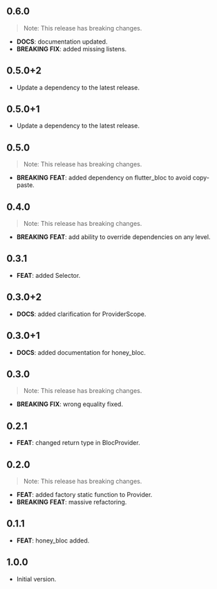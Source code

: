 ## 0.6.0

> Note: This release has breaking changes.

 - **DOCS**: documentation updated.
 - **BREAKING** **FIX**: added missing listens.

## 0.5.0+2

 - Update a dependency to the latest release.

## 0.5.0+1

 - Update a dependency to the latest release.

## 0.5.0

> Note: This release has breaking changes.

 - **BREAKING** **FEAT**: added dependency on flutter_bloc to avoid copy-paste.

## 0.4.0

> Note: This release has breaking changes.

 - **BREAKING** **FEAT**: add ability to override dependencies on any level.

## 0.3.1

 - **FEAT**: added Selector.

## 0.3.0+2

 - **DOCS**: added clarification for ProviderScope.

## 0.3.0+1

 - **DOCS**: added documentation for honey_bloc.

## 0.3.0

> Note: This release has breaking changes.

 - **BREAKING** **FIX**: wrong equality fixed.

## 0.2.1

 - **FEAT**: changed return type in BlocProvider.

## 0.2.0

> Note: This release has breaking changes.

 - **FEAT**: added factory static function to Provider.
 - **BREAKING** **FEAT**: massive refactoring.

## 0.1.1

 - **FEAT**: honey_bloc added.

## 1.0.0

- Initial version.

